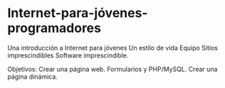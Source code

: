 # Internet-para-jóvenes-programadores
Una introducción a Internet para jóvenes
Un estilo de vida
Equipo
Sitios imprescindibles
Software imprescindible.

Objetivos: Crear una página web.
Formularios y PHP/MySQL. Crear una página dinámica.

